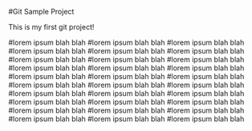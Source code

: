 #Git Sample Project

This is my first git project!



#lorem ipsum blah blah
#lorem ipsum blah blah
#lorem ipsum blah blah
#lorem ipsum blah blah
#lorem ipsum blah blah
#lorem ipsum blah blah
#lorem ipsum blah blah
#lorem ipsum blah blah
#lorem ipsum blah blah
#lorem ipsum blah blah
#lorem ipsum blah blah
#lorem ipsum blah blah
#lorem ipsum blah blah
#lorem ipsum blah blah
#lorem ipsum blah blah
#lorem ipsum blah blah
#lorem ipsum blah blah
#lorem ipsum blah blah
#lorem ipsum blah blah
#lorem ipsum blah blah
#lorem ipsum blah blah
#lorem ipsum blah blah
#lorem ipsum blah blah
#lorem ipsum blah blah
#lorem ipsum blah blah
#lorem ipsum blah blah
#lorem ipsum blah blah
#lorem ipsum blah blah
#lorem ipsum blah blah
#lorem ipsum blah blah